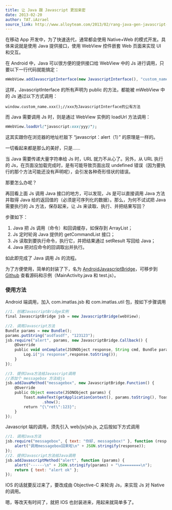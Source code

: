 ```yaml
---
title: 让 Java 跟 Javascript 更加亲密
date: 2013-02-20
author: TAT.iAzrael
source_link: http://www.alloyteam.com/2013/02/rang-java-gen-javascript-geng-jia-qin-mi/
---
```


<!-- {% raw %} - for jekyll -->

在移动 App 开发中，为了快速迭代，通常都会使用 Native+Web 的模式开发。具体来说就是使用 Java 提供接口，使用 WebView 控件嵌套 Web 页面来实现 UI 和交互。

在 Android 中，Java 可以很方便的提供接口给 WebView 中的 Js 进行调用，只要以下一行代码就能搞定：

```javascript
mWebView.addJavascriptInterface(new JavascriptInterface(), "custom_name");
```

这样，JavascriptInterface 的所有声明为 public 的方法，都能被 mWebView 中的 Js 通过以下方式调用：

    window.custom_name.xxx();//xxx为JavascriptInterface的公有方法

而 Java 需要调用 Js 时，则是通过 WebView 实例的 loadUrl 方法调用：

```css
mWebView.loadUrl("javascript:xxx(yyy)");
```

这其实跟你在浏览器的地址栏敲下 “javascript：alert（1）” 的原理是一样的。

一切看起来都是那么的美好，只是……

当 Java 需要传递大量字符串给 Js 时，URL 就力不从心了。另外，从 URL 执行的 Js，在页面没加载完成时，是有可能导致页面出现 undefined 错误（因为要执行的那个方法可能还没有声明呢），会引发各种奇形怪状的错误。

那要怎么办呢？

再回看上面 Js 调用 Java 接口的地方，可以发现，Js 是可以直接调用 Java 方法并取得 Java 给的返回值的（必须是可序列化的数据）。那么，为何不试试把 Java 需要执行的 Js 方法，保存起来，让 Js 来读取、执行、并把结果写回？

步骤如下：

1.  Java 把 Js 调用（命令）和回调缓存，如保存到 ArrayList；
2.  Js 定时轮询 Java 提供的 getCommandList 接口；
3.  Js 读取到要执行命令，执行它，并把结果通过 setResult 写回给 Java；
4.  Java 把对应命令的回调取出并执行。

如此即完成了 Java 调用 Js 的流程。

为了方便使用，简单的封装了下，名为 [AndroidJavascriptBridge](https://github.com/iazrael/AndroidJavascriptBridge)，可移步到 [Github](https://github.com/iazrael/AndroidJavascriptBridge) 查看源码和示例（MainActivity.java 和 test.js）。

### 使用方法

Android 端调用，加入 com.imatlas.jsb 和 com.imatlas.util 包，按如下步骤调用

```javascript
//1. 创建JavascriptBridge实例  
final JavascriptBridge jsb = new JavascriptBridge(webView); 
 
//2. 调用Javascript方法
Bundle params = new Bundle();
params.putString("asdfasdf", "123123");
jsb.require("alert", params, new JavascriptBridge.Callback() {
    @Override
    public void onComplate(JSONObject response, String cmd, Bundle params) {
        Log.i("js response",response.toString());
    }
});
 
//3. 提供Java方法给Javascript调用
//添加个 messagebox 方法给js
jsb.addJavaMethod("messagebox", new JavascriptBridge.Function() {
    @Override
    public Object execute(JSONObject params) {
        Toast.makeText(getApplicationContext(), params.toString(), Toast.LENGTH_LONG)
                .show();
        return "{\"ret\":123}";
    }
});
```

Javascript 端的调用，须先引入 web/js/jsb.js, 之后按如下方式调用

```javascript
//1. 调用Java方法
jsb.require("messagebox", { text: "你好, messagebox!" }, function (response) {
    alert("调用messagebox回来啦\n" + JSON.stringify(response));
});
//2. 提供Javascript方法给Java调用
jsb.addJavascriptMethod("alert", function (params) {
    alert("------\n" + JSON.stringify(params) + "\n========\n");
    return { text: "alert ok" };
});
```

IOS 的话就要反过来了，要改成由 Objective-C 来轮询 Js，来实现 Js 对 Native 的调用。

嗯，等改天有时间了，就把 IOS 也封装进来，用起来就简单多了。

<!-- {% endraw %} - for jekyll -->